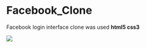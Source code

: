 # Facebook_Clone
Facebook login interface clone was used <b>html5 css3<b/>

<img src='https://wallpapercave.com/wp/wp4892326.jpg'></img>
